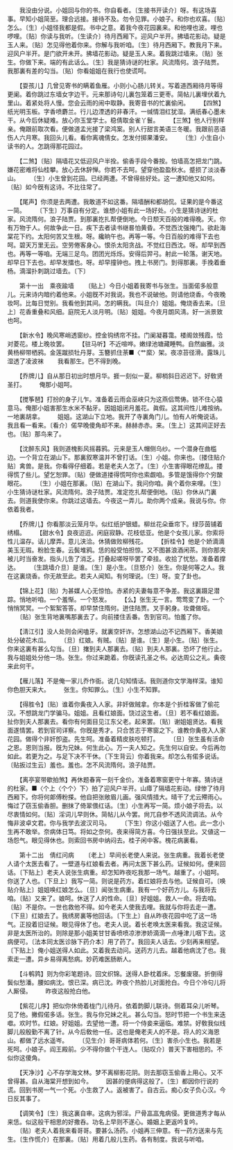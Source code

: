 <!-- { "loadSidebar": true } -->
　　我没由分说。小姐回与你的书。你自看者。〔生接书开读介〕呀。有这场喜事。早知小姐简至。理合远接。接待不及。勿令见罪。小娘子。和你也欢喜。〔贴〕怎么。〔生〕小姐怪我都是假。书中之意。着我今夜花园裏来。和他哩也波。哩也啰哩。〔贴〕你读与我听。〔生读介〕待月西厢下。迎风户半开。拂墙花影动。疑是玉人来。〔贴〕怎见得他着你来。你解与我听咱。〔生〕待月西厢下。教我月下来。迎风户半开。是门欲开未开。拂墙花影动。疑是玉人来。着我跳过墙来。〔贴〕张生。你做下来。端的有此话么。〔生〕我是猜诗谜的杜家。风流隋何。浪子陆贾。我那裏有差的勾当。〔贴〕你看姐姐在我行也使谎呵。 

　　【耍孩儿】几曾见寄书的瞒着鱼雁。小则小心肠儿转关。写着道西厢待月等得更阑。着你跳过东墙女字边干。元来那诗句儿裏包笼着三更枣。简帖儿裏埋伏着九里山。着紧处将人慢。您会云雨的闹中取静。我寄音书的忙裏偷闲。 
　　【四煞】纸光明玉板。字香喷麝兰。行儿边湮透的非春汗。一缄情泪红犹湿。满纸春心墨未干。从今后休疑难。放心你玉堂学士。稳倩取金雀丫鬟。 
　　【三煞】他人行别样亲。俺跟前取次看。便做道孟光接了梁鸿案。别人行甜言美语三冬暖。我跟前恶语伤人六月寒。我回头儿看。看你离魂倩女。怎发付掷果潘安。 
　　〔生〕小生自小读书的人。怎跳得那花园过。 

　　【二煞】〔贴〕隔墙花又低迎风户半拴。偷香手段今番按。怕墙高怎把龙门跳。嫌花密难将仙桂攀。放心去休辞惮。你若不去呵。望穿他盈盈秋水。蹙损了淡淡春山。 
　　〔生〕小生曾到花园。已经两遭。不曾得些好处。这一遭知他又如何。〔贴〕如今旣有这诗。不比往常了。 

　　【尾声】你须是去两遭。我敢道不如这番。隔墙酬和都胡侃。证果的是今番这一简。 
　　〔下生〕万事自有分定。谁想小姐有此一场好处。小生是猜诗谜的杜家。风流隋何。浪子陆贾。到那裏扢扎帮便倒地。今日颓天百般的难得晚。天。你有万物于人。何故争此一日。疾下去者读书继晷怕黄昏。不觉西沈强掩门。欲赴海棠花下约。太阳何苦又生根。呀。纔晌午也。再等一等。今日百般的难得下去也呵。碧天万里无云。空劳倦客身心。恨杀太阳贪战。不觉红日西沈。呀。却早到西也。再等一等咱。无端三足鸟。团团光烁烁。安得后羿弓。射此一轮落。谢天地。却早日下去也。却早发擂也。呀。却早撞钟也。拽上书房门。到得那裏。手挽着垂杨。滴溜扑刺跳过墙去。〔下〕 

　　第十一出　乘夜踰墙 
　　〔贴上〕今日小姐着我寄书与张生。当面偌多般意儿。元来诗内暗约着他来。小姐旣不对我说。我也不说破他。则请他烧香。今夜晚妆呵。比每日觉别。我看他到其间。怎的瞒我。〔叫旦介〕姐姐。俺烧香去来。〔旦上〕花香重叠和风细。庭院无人淡月明。〔贴〕姐姐。今夜月朗风淸。好一派景致也呵。 

　　【新水令】晚风寒峭透窗纱。控金钩绣帘不挂。门阑凝暮霭。楼阁敛残霞。恰对菱花。楼上晚妆罢。 
　　【驻马听】不近喧哗。嫩绿池塘藏睡鸭。自然幽雅。淡黄杨柳带栖鸦。金莲蹴损牡丹芽。玉簪抓住荼■〈艹縻〉架。夜凉苔径滑。露珠儿湿透了凌波袜 
　　我看那生。巴不得到晚。 

　　【乔牌儿】自从那日初出时想月华。捱一刻似一夏。柳梢斜日迟迟下。好敎贤圣打。 
　　俺那小姐呵。 

　　【搅筝琶】打扮的身子儿乍。准备着云雨会巫峡只为这燕侣莺俦。锁不住心猿意马。俺那小姐害那生水米不黏牙。因姐姐闭月羞花。眞假。这其间性儿难按纳。一地裏胡拿。 
　　姐姐。这湖山下立地。我开了寺裏角门儿。怕有人听俺说话。我且看一看来。〔看介〕偌早晚傻角却不来。赫赫赤赤。来。〔生上〕这其间正好去也。〔贴〕那鸟来了。 

　　【沈醉东风】我则道槐影风摇暮鸦。元来是玉人帽侧乌纱。一个潜身在曲槛边。一个背立在湖山下。那裏叙寒温并不曾打话。〔生〕小姐。你来也。〔搂住贴介贴〕禽兽。是我。你看得仔细着。若是老夫人怎了。〔生〕小生害得眼花缭乱。搂得慌了些儿。望乞恕罪。〔贴〕便做道搂得慌呵你也索觑咱。多管是饿得你个穷酸眼花。 
　　〔生〕小姐在那裏。〔贴〕在湖山下。我问你咱。眞个着你来哩。〔生〕小生猜诗谜杜家。风流隋何。浪子陆贾。准定扢扎帮便倒地。〔贴〕你休从门裏去。则道我使你来。你跳过这墙去。今夜这一弄儿。助你两个成亲。我说与你。你依着我者。 

　　【乔牌儿】你看那淡云笼月华。似红纸护银蜡。柳丝花朵垂帘下。绿莎茵铺着绣榻。 
　　【甜水令】良夜迢迢。闲庭寂静。花枝低亚。他是个女孩儿家。你索将性儿温存。话儿摩弄。意儿浃洽。休猜做败柳残花。 
　　【折桂令】他是个娇滴滴美玉无瑕。粉脸生春。云鬓堆鸦。恁的般受怕担惊。又不图甚浪酒闲茶。则你那夹被儿时当奋发。指头儿吿了消乏。打叠起嗟呀毕罢了牵挂。收拾了忧愁。准备着撑达。 
　　〔生跳墙介旦〕是谁。〔生〕是小生。〔旦怒介〕张生。你是何等之人。我在这裏烧香。你无故至此。若夫人闻知。有何理说。〔生〕呀。变了卦也。 

　　【锦上花】〔贴〕为甚媒人心无惊怕。赤紧的夫妻每意不争差。我这裏蹑足潜踪。悄地听咱。一个羞惭。一个怒发。 
　　【么】张生无一言。莺莺变了卦。一个悄悄冥冥。一个絮絮答答。却早禁住隋何。迸住陆贾。叉手躬身。妆聋做哑。 
　　〔贴〕张生背地裏嘴那裏去了。向前搂住丢番。吿到官司。怕羞了你。 

　　【淸江引】没人处则会闲嗑牙。就裏空奸诈。怎想湖山边不记西厢下。香美娘处分破花木瓜。 
　　〔旦〕红娘。有贼。〔贴〕是谁。〔生〕是小生。〔贴〕张生。你来这裏有甚么勾当。〔旦〕撦到夫人那裏去。〔贴〕到夫人那裏。恐坏了他行止。我与姐姐处分他一场。张生。你过来跪着。你旣读孔圣之书。必达周公之礼。夤夜来此何干。 

　　【雁儿落】不是俺一家儿乔作衙。说几句知情话。我则道你文学海样深。谁知你色胆天来大。 
　　张生。你知罪么。〔生〕小生不知罪。 

　　【得胜令】〔贴〕谁着你夤夜入人家。非奸做贼拿。你本是个折桂客做了偷花汉。不想跳龙门学骗马。姐姐。且看红娘面。饶过这生者。〔旦〕若不看红娘面。扯你到夫人那裏去。看你有何面目见江东父老。起来罢。〔贴〕谢姐姐贤达。看我面遂情罢。若到官司详察。你旣是秀才。只合苦志于寒窗之下。谁教你夤夜入人家花园。做得个非奸卽盗。先生呵。准备着精皮肤吃顿打。 
　　〔旦〕张生虽有活命之恩。恩则当报。旣为兄妹。何生此心。万一夫人知之。先生何以自安。今后再勿如此。若更为之。与足下决不干休。〔下生背云〕你着我来。却怎么有偌多说话。〔贴扳过生云〕羞也。羞也。怎不风流隋何。浪子陆贾。 

　　【离亭宴带歇拍煞】再休题春宵一刻千金价。准备着寒窗更守十年寡。猜诗谜的杜家。■〈个上〈个个〉下〉拍了迎风户半开。山瘴了隔墙花影动。绿惨了待月西厢下。你将何郞傅粉搽。他自把张敞眉儿画。强风情措大。晴干了尤云殢雨心。悔过了窃玉偷香胆。删抹了倚翠偎红话。〔生〕小生再写一简。烦小娘子将去。以尽衷情如何。〔贴〕淫词儿早则休。简帖儿从今罢。尙兀自参不透风流调法。从今悔非波卓文君。你与我学去波汉司马。 
　　〔下生〕你这小姐送了人也。此一念小生再不敢举。奈病体日笃。将如之奈何。夜来得简方喜。今日强扶至此。又値这一场怨气。眼见得休也。则索回书房中纳闷去。桂子闲中客。槐花病裏看。 

　　第十二出　倩红问病 
　　〔老上〕早间长老使人来说。张生病重。我着长老使人请个太医去看了。一壁道与红娘看去者。再问太医下甚么药。证候如何。便来回话。〔下贴上〕老夫人说张生病重。却怎知昨夜吃我那一场气。越重了。小姐呵。你送了人也。〔下旦上〕我写一简。则说是药方。着红娘将去与他。证候自可。〔唤贴介贴上〕姐姐唤红娘怎么。〔旦〕闻张生病重。我有一个好药方儿。与我将去咱。〔贴〕又来了。娘呵。休送了人的性命。〔旦〕好姐姐。救人一命。将去咱。〔贴〕不是你。一世也救他不得。如今老夫人使我去哩。我就与你将去走一遭。〔下旦〕红娘去了。我绣房裏等他回话。〔下生上〕自从昨夜花园中吃了这一场气。正投着旧证候。眼见得休了也。老夫人说。着长老唤太医来看我。我这证候。非是太医所治的。则除是那小姐美甘甘香喷喷凉渗渗娇滴滴一点唾津儿咽下去。这病便可。〔法本同太医诊脉下药介本〕用了药了。我回夫人话去。少刻再来相望。〔下贴上〕俺小姐送得人如此。又着我去动问。送药方儿去。越着他病沈了也。我索走一遭。异乡易得离愁病。妙药难医肠断人。 

　　【斗鹌鹑】则为你彩笔题诗。回文织锦。送得人卧枕着床。忘餐废寝。折倒得鬓似愁潘。腰如病沈。恨已深。病已沈。昨夜个热脸儿对面抢白。今日个冷句儿将人厮侵。 
　　昨夜这般抢白他。 

　　【紫花儿序】把似你休倚着栊门儿待月。依着韵脚儿联诗。侧着耳朵儿听琴。见了他。撇假偌多话。张生。我与你兄妹之礼。甚么勾当。怒时节把一个书生来迭噷。欢时节。红娘。好姐姐。去望他一遭。将一个侍妾来逼临。难禁。好敎我似线脚儿般殷勤不离了针。从今后敎他一任。这也是俺老夫人的不是。将人的义海恩山。都做了远水遥岑。 
　　〔见生介〕哥哥病体若何。〔生〕害杀小生也。我若是死呵。小娘子。阎王殿前。少不得你做个干连人。〔贴叹介〕普天下害相思的。不似你这傻角。 

　　【天净沙】心不存学海文林。梦不离柳影花阴。则去那窃玉偷香上用心。又不曾得甚。自从海棠开想到如今。 
　　因甚的便病得这般了。〔生〕都因你行说的谎。回到书房一气一个死。小生救了人。返被害了。自古云。痴心女子负心汉。今日反其事了。 

　　【调笑令】〔生〕我这裏自审。这病为邪淫。尸骨嵓嵓鬼病侵。更做道秀才每从来恁。似这般干相思的好撒呑。功名上早则不遂心。婚姻上更返吟复吟。 
　　〔贴〕老夫人着我来看哥哥。要甚么汤药。小姐再三伸意。有一药方送来与先生。〔生作慌介〕在那裏。〔贴〕用着几般儿生药。各有制度。我说与听咱。 

